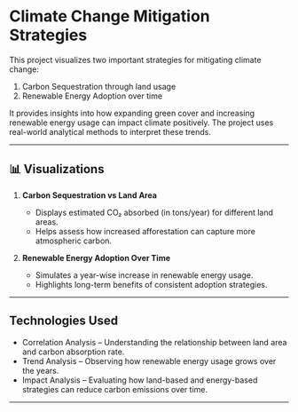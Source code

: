 
# Climate Change Mitigation Strategies

This project visualizes two important strategies for mitigating climate change:

1. Carbon Sequestration through land usage  
2. Renewable Energy Adoption over time

It provides insights into how expanding green cover and increasing renewable energy usage can impact climate positively. The project uses real-world analytical methods to interpret these trends.

---

## 📊 Visualizations

1. **Carbon Sequestration vs Land Area**  
   - Displays estimated CO₂ absorbed (in tons/year) for different land areas.  
   - Helps assess how increased afforestation can capture more atmospheric carbon.

2. **Renewable Energy Adoption Over Time**  
   - Simulates a year-wise increase in renewable energy usage.  
   - Highlights long-term benefits of consistent adoption strategies.

---

##  Technologies Used

- Correlation Analysis – Understanding the relationship between land area and carbon absorption rate.  
- Trend Analysis – Observing how renewable energy usage grows over the years.  
- Impact Analysis – Evaluating how land-based and energy-based strategies can reduce carbon emissions over time.

---






